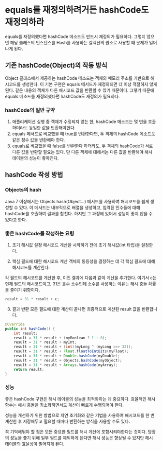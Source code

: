 # equals를 재정의하려거든 hashCode도 재정의하라

equals를 재정의했다면 hashCode 메소드도 반드시 재정의가 필요하다. 그렇지 않으면 해당 클래스의 인스턴스를 Hash를 사용하는 컬렉션의 원소로 사용할 때 문제가 일어나게 된다.

## 기존 hashCode(Object)의 작동 방식

Object 클래스에서 제공하는 hashCode 메소드는 객체의 메모리 주소를 기반으로 해시코드를 생성한다. 이 기본 구현은 equals 메서드가 재정의되면 더 이상 적절하지 않게된다. 같은 내용의 객체가 다른 해시코드 값을 반환할 수 있기 때문이다. 그렇기 때문에 equals 메소드를 재정의했다면 hashCode도 재정의가 필요하다.

### hashCode의 일반 규약

1. 애플리케이션 실행 중 객체가 수정되지 않는 한, hashCode 메소드는 몇 번을 호출하더라도 동일한 값을 반환해야한다.
2. equals 메서드로 비교했을 때 true를 반환한다면, 두 객체의 hashCode 메소드도 같은 정수 값을 반환해야 한다.
3. equals로 비교했을 때 false를 반환한다 하더라도, 두 객체의 hashCode가 서로 다른 값을 반환할 필요는 없다. 단 다른 객체에 대해서는 다른 값을 반환해야 해시 테이블의 성능이 좋아진다.

## hashCode 작성 방법

### Objects의 hash

Java 7 이상에서는 Objects.hash(Object...) 메서드를 사용하여 해시코드를 쉽게 생성할 수 있다. 이 메서드는 내부적으로 배열을 생성하고, 입력된 인수들에 대해 hashCode를 호출하여 결과를 합친다. 하지만 그 과정에 있어서 성능이 좋지 않을 수 있다고 한다.

### 좋은 hashCode를 작성하는 요령

1. 초기 해시값 설정
   해시코드 계산을 시작하기 전에 초기 해시값(int 타입)을 설정한다.

2. 핵심 필드에 대한 해시코드 계산
   객체의 동등성을 결정하는 데 각 핵심 필드에 대해 해시코드를 계산한다.

각 필드의 해시코드를 계산한 후, 이전 결과에 다음과 같이 계산을 추가한다. 여기서 c는 현재 필드의 해시코드이고, 31은 홀수 소수인데 소수를 사용하는 이유는 해시 충돌 확률을 줄이기 위함이다.

```java
result = 31 * result + c;
```

3. 결과 반환
   모든 필드에 대한 계산이 끝나면 최종적으로 계산된 result 값을 반환합니다.

```java
@Override
public int hashCode() {
    int result;
    result = 31 * result + (myBoolean ? 1 : 0);
    result = 31 * result + myInt;
    result = 31 * result + (int)(myLong ^ (myLong >>> 32));
    result = 31 * result + Float.floatToIntBits(myFloat);
    result = 31 * result + Double.hashCode(myDouble);
    result = 31 * result + Objects.hashCode(myObject);
    result = 31 * result + Arrays.hashCode(myArray);
    return result;
}
```

### 성능

좋은 hashCode 구현은 해시 테이블의 성능을 최적화하는 데 중요하다. 효율적인 해시 함수는 해시 충돌을 최소화하면서도 계산이 빠르게 수행되어야 한다.

성능을 개선하기 위한 방법으로 지연 초기화와 같은 기법을 사용하여 해시코드를 한 번 계산한 후 저장해두고 필요할 때마다 반환하는 방식을 사용할 수도 있다.

꼭 기억해둬야 할 점은 모든 중요한 필드를 해시 계산에 포함시켜야한다는 것이다. 당장의 성능을 쫓기 위해 일부 필드를 제외하게 된다면 해시 성능은 향상될 수 있지만 해시 테이블의 효율성이 떨어지게 된다.
